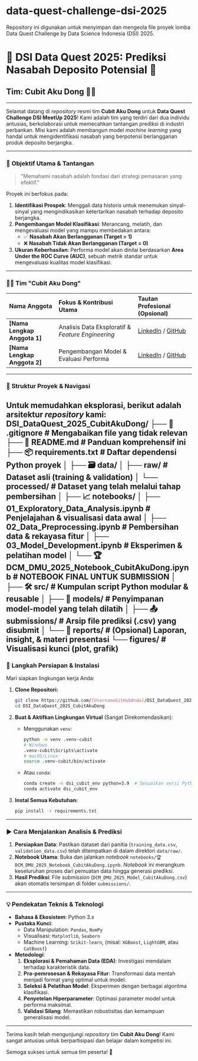# data-quest-challenge-dsi-2025
Repository ini digunakan untuk menyimpan dan mengeola file proyek lomba Data Quest Challenge by Data Science Indonesia (DSI) 2025.


<p align="center">
  <!-- Jika ada logo tim atau banner lomba, bisa ditaruh di sini -->
  <!-- <img src="URL_LOGO_ATAU_BANNER" alt="Team Cubit Aku Dong / DSI Data Quest 2025" width="300"/> -->
</p>

# 🚀 DSI Data Quest 2025: Prediksi Nasabah Deposito Potensial 🚀
## Tim: Cubit Aku Dong 🤏✨

---

Selamat datang di *repository* resmi tim **Cubit Aku Dong** untuk **Data Quest Challenge DSI MeetUp 2025**! Kami adalah tim yang terdiri dari dua individu antusias, berkolaborasi untuk memecahkan tantangan prediksi di industri perbankan. Misi kami adalah membangun model *machine learning* yang handal untuk mengidentifikasi nasabah yang berpotensi berlangganan produk deposito berjangka.

---

### 🎯 **Objektif Utama & Tantangan**

> "Memahami nasabah adalah fondasi dari strategi pemasaran yang efektif."

Proyek ini berfokus pada:
1.  **Identifikasi Prospek**: Menggali data historis untuk menemukan sinyal-sinyal yang mengindikasikan ketertarikan nasabah terhadap deposito berjangka.
2.  **Pengembangan Model Klasifikasi**: Merancang, melatih, dan mengevaluasi model yang mampu membedakan antara:
    *   ✅ **Nasabah Akan Berlangganan (Target = 1)**
    *   ❌ **Nasabah Tidak Akan Berlangganan (Target = 0)**
3.  **Ukuran Keberhasilan**: Performa model akan dinilai berdasarkan **Area Under the ROC Curve (AUC)**, sebuah metrik standar untuk mengevaluasi kualitas model klasifikasi.

---

### 🧑‍💻 **Tim "Cubit Aku Dong"**

| Nama Anggota                | Fokus & Kontribusi Utama                         | Tautan Profesional (Opsional) |
| :-------------------------- | :----------------------------------------------- | :---------------------------- |
| **[Nama Lengkap Anggota 1]**  | Analisis Data Eksploratif & _Feature Engineering_ | [LinkedIn]() / [GitHub]()     |
| **[Nama Lengkap Anggota 2]**  | Pengembangan Model & Evaluasi Performa           | [LinkedIn]() / [GitHub]()     |

---

### 📁 **Struktur Proyek & Navigasi**

Untuk memudahkan eksplorasi, berikut adalah arsitektur *repository* kami:
DSI_DataQuest_2025_CubitAkuDong/
├── 📜 .gitignore # Mengabaikan file yang tidak relevan
├── 📖 README.md # Panduan komprehensif ini
├── 📦 requirements.txt # Daftar dependensi Python proyek
│
├── 🗃️ data/
│ ├── raw/ # Dataset asli (training & validation)
│ └── processed/ # Dataset yang telah melalui tahap pembersihan
│
├── 📈 notebooks/
│ ├── 01_Exploratory_Data_Analysis.ipynb # Penjelajahan & visualisasi data awal
│ ├── 02_Data_Preprocessing.ipynb # Pembersihan data & rekayasa fitur
│ ├── 03_Model_Development.ipynb # Eksperimen & pelatihan model
│ └── 🏆 DCM_DMU_2025_Notebook_CubitAkuDong.ipynb # NOTEBOOK FINAL UNTUK SUBMISSION
│
├── 🛠️ src/ # Kumpulan script Python modular & reusable
│
├── 🧠 models/ # Penyimpanan model-model yang telah dilatih
│
├── 📤 submissions/ # Arsip file prediksi (.csv) yang disubmit
│
└── 📝 reports/ # (Opsional) Laporan, insight, & materi presentasi
└── figures/ # Visualisasi kunci (plot, grafik)
---

### 🚀 **Langkah Persiapan & Instalasi**

Mari siapkan lingkungan kerja Anda:

1.  **Clone Repositori:**
    ```bash
    git clone https://github.com/[UsernameGitHubAnda]/DSI_DataQuest_2025_CubitAkuDong.git
    cd DSI_DataQuest_2025_CubitAkuDong
    ```

2.  **Buat & Aktifkan Lingkungan Virtual** (Sangat Direkomendasikan):
    *   Menggunakan `venv`:
        ```bash
        python -m venv .venv-cubit
        # Windows
        .venv-cubit\Scripts\activate
        # macOS/Linux
        source .venv-cubit/bin/activate
        ```
    *   Atau `conda`:
        ```bash
        conda create -n dsi_cubit_env python=3.9  # Sesuaikan versi Python
        conda activate dsi_cubit_env
        ```

3.  **Instal Semua Kebutuhan:**
    ```bash
    pip install -r requirements.txt
    ```

---

### ▶️ **Cara Menjalankan Analisis & Prediksi**

1.  **Persiapkan Data**: Pastikan dataset dari panitia (`training_data.csv`, `validation_data.csv`) telah ditempatkan di dalam direktori `data/raw/`.
2.  **Notebook Utama**: Buka dan jalankan *notebook* `notebooks/🏆 DCM_DMU_2025_Notebook_CubitAkuDong.ipynb`. *Notebook* ini merangkum keseluruhan proses dari pemuatan data hingga generasi prediksi.
3.  **Hasil Prediksi**: File *submission* (`DCM_DMU_2025_Model_CubitAkuDong.csv`) akan otomatis tersimpan di folder `submissions/`.

---

### 💡 **Pendekatan Teknis & Teknologi**

*   **Bahasa & Ekosistem**: Python 3.x
*   **Pustaka Kunci**:
    *   Data Manipulation: `Pandas`, `NumPy`
    *   Visualisasi: `Matplotlib`, `Seaborn`
    *   Machine Learning: `Scikit-learn`, (misal: `XGBoost`, `LightGBM`, atau `CatBoost`)
*   **Metodologi**:
    1.  **Eksplorasi & Pemahaman Data (EDA)**: Investigasi mendalam terhadap karakteristik data.
    2.  **Pra-pemrosesan & Rekayasa Fitur**: Transformasi data mentah menjadi format yang optimal untuk model.
    3.  **Seleksi & Pelatihan Model**: Eksperimen dengan berbagai algoritma klasifikasi.
    4.  **Penyetelan Hiperparameter**: Optimasi parameter model untuk performa maksimal.
    5.  **Validasi Silang**: Memastikan robustisitas dan kemampuan generalisasi model.

---

Terima kasih telah mengunjungi *repository* tim **Cubit Aku Dong**! Kami sangat antusias untuk berpartisipasi dan belajar dalam kompetisi ini.

Semoga sukses untuk semua tim peserta! 💪
